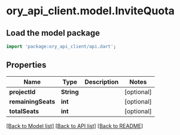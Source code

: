 # ory_api_client.model.InviteQuota

## Load the model package
```dart
import 'package:ory_api_client/api.dart';
```

## Properties
Name | Type | Description | Notes
------------ | ------------- | ------------- | -------------
**projectId** | **String** |  | [optional] 
**remainingSeats** | **int** |  | [optional] 
**totalSeats** | **int** |  | [optional] 

[[Back to Model list]](../README.md#documentation-for-models) [[Back to API list]](../README.md#documentation-for-api-endpoints) [[Back to README]](../README.md)


